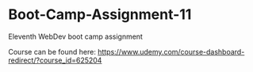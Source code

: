 # Boot-Camp-Assignment-11
Eleventh WebDev boot camp assignment 

Course can be found here:
https://www.udemy.com/course-dashboard-redirect/?course_id=625204
